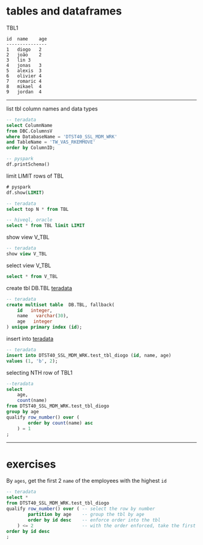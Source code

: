 # tables and dataframes
TBL1
```
id  name    age
---------------
1	diogo	2
2	joão	2
3	lin	3
4	jonas	3
5	alexis	3
6	olivier	4
7	romaric	4
8	mikael	4
9	jordan	4
```

-----

list tbl column names and data types
```sql
-- teradata
select ColumnName
from DBC.ColumnsV
where DatabaseName = 'DTST40_SSL_MDM_WRK'
and TableName = 'TW_VAS_RKEMMOVE'
order by ColumnID;

-- pyspark
df.printSchema()
```

limit LIMIT rows of TBL
```sql
# pyspark
df.show(LIMIT)

-- teradata
select top N * from TBL

-- hiveql, oracle
select * from TBL limit LIMIT
```
show view V_TBL
```sql
-- teradata
show view V_TBL
```
select view V_TBL
```sql
select * from V_TBL
```
create tbl DB.TBL [teradata](https://docs.teradata.com/reader/wada1XMYPkZVTqPKz2CNaw/QgKhDvW0hFGCG0eElpW9TQ)
```sql
-- teradata
create multiset table  DB.TBL, fallback(
	id   integer,
    name   varchar(30),
    age   integer
) unique primary index (id);
```
insert into [teradata](https://teradata.github.io/presto/docs/0.167-t/sql/insert.html)
```sql
-- teradata
insert into DTST40_SSL_MDM_WRK.test_tbl_diogo (id, name, age)
values (1, 'b', 2);
```
selecting NTH row of TBL1
```sql
--teradata
select
	age,
	count(name)
from DTST40_SSL_MDM_WRK.test_tbl_diogo
group by age
qualify row_number() over (
		order by count(name) asc
	) = 1
;
```

-----
# exercises

By ``ages``, get the first 2 ``name`` of the employees with the highest ``id``
```sql
-- teradata
select *
from DTST40_SSL_MDM_WRK.test_tbl_diogo
qualify row_number() over ( -- select the row by number
		partition by age    -- group the tbl by age
		order by id desc    -- enforce order into the tbl
	) <= 2                  -- with the order enforced, take the first
order by id desc
;
```
